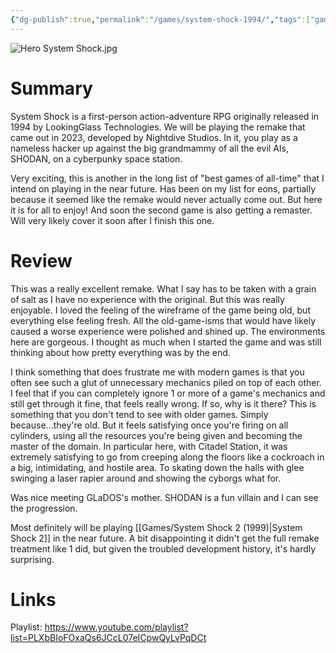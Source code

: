 ```yaml
---
{"dg-publish":true,"permalink":"/games/system-shock-1994/","tags":["games","LP"],"created":"2025-05-26","updated":"2025-10-09"}
---
```



![Hero System Shock.jpg](/img/user/_sys/Attachments/Hero%20System%20Shock.jpg)

# Summary

System Shock is a first-person action-adventure RPG originally released in 1994 by LookingGlass Technologies. We will be playing the remake that came out in 2023, developed by Nightdive Studios. In it, you play as a nameless hacker up against the big grandmammy of all the evil AIs, SHODAN, on a cyberpunky space station.

Very exciting, this is another in the long list of "best games of all-time" that I intend on playing in the near future. Has been on my list for eons, partially because it seemed like the remake would never actually come out. But here it is for all to enjoy! And soon the second game is also getting a remaster. Will very likely cover it soon after I finish this one.

# Review

This was a really excellent remake. What I say has to be taken with a grain of salt as I have no experience with the original. But this was really enjoyable. I loved the feeling of the wireframe of the game being old, but everything else feeling fresh. All the old-game-isms that would have likely caused a worse experience were polished and shined up. The environments here are gorgeous. I thought as much when I started the game and was still thinking about how pretty everything was by the end.

I think something that does frustrate me with modern games is that you often see such a glut of unnecessary mechanics piled on top of each other. I feel that if you can completely ignore 1 or more of a game's mechanics and still get through it fine, that feels really wrong. If so, why is it there? This is something that you don't tend to see with older games. Simply because...they're old. But it feels satisfying once you're firing on all cylinders, using all the resources you're being given and becoming the master of the domain. In particular here, with Citadel Station, it was extremely satisfying to go from creeping along the floors like a cockroach in a big, intimidating, and hostile area. To skating down the halls with glee swinging a laser rapier around and showing the cyborgs what for.

Was nice meeting GLaDOS's mother. SHODAN is a fun villain and I can see the progression.

Most definitely will be playing [[Games/System Shock 2 (1999)\|System Shock 2]] in the near future. A bit disappointing it didn't get the full remake treatment like 1 did, but given the troubled development history, it's hardly surprising.

# Links

Playlist: https://www.youtube.com/playlist?list=PLXbBIoFOxaQs6JCcL07eICpwQyLvPqDCt
